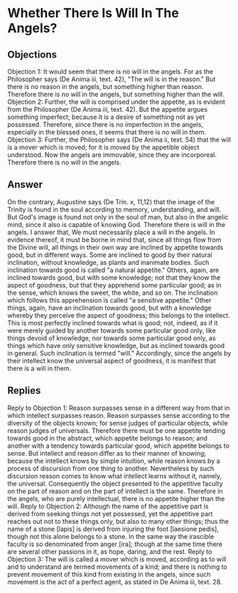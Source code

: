 # Whether There Is Will In The Angels?
## Objections
Objection 1: It would seem that there is no will in the angels. For as the Philosopher says (De Anima iii, text. 42), "The will is in the reason." But there is no reason in the angels, but something higher than reason. Therefore there is no will in the angels, but something higher than the will.
Objection 2: Further, the will is comprised under the appetite, as is evident from the Philosopher (De Anima iii, text. 42). But the appetite argues something imperfect; because it is a desire of something not as yet possessed. Therefore, since there is no imperfection in the angels, especially in the blessed ones, it seems that there is no will in them.
Objection 3: Further, the Philosopher says (De Anima ii, text. 54) that the will is a mover which is moved; for it is moved by the appetible object understood. Now the angels are immovable, since they are incorporeal. Therefore there is no will in the angels.
## Answer
On the contrary, Augustine says (De Trin. x, 11,12) that the image of the Trinity is found in the soul according to memory, understanding, and will. But God's image is found not only in the soul of man, but also in the angelic mind, since it also is capable of knowing God. Therefore there is will in the angels.
I answer that, We must necessarily place a will in the angels. In evidence thereof, it must be borne in mind that, since all things flow from the Divine will, all things in their own way are inclined by appetite towards good, but in different ways. Some are inclined to good by their natural inclination, without knowledge, as plants and inanimate bodies. Such inclination towards good is called "a natural appetite." Others, again, are inclined towards good, but with some knowledge; not that they know the aspect of goodness, but that they apprehend some particular good; as in the sense, which knows the sweet, the white, and so on. The inclination which follows this apprehension is called "a sensitive appetite." Other things, again, have an inclination towards good, but with a knowledge whereby they perceive the aspect of goodness; this belongs to the intellect. This is most perfectly inclined towards what is good; not, indeed, as if it were merely guided by another towards some particular good only, like things devoid of knowledge, nor towards some particular good only, as things which have only sensitive knowledge, but as inclined towards good in general. Such inclination is termed "will." Accordingly, since the angels by their intellect know the universal aspect of goodness, it is manifest that there is a will in them.
## Replies
Reply to Objection 1: Reason surpasses sense in a different way from that in which intellect surpasses reason. Reason surpasses sense according to the diversity of the objects known; for sense judges of particular objects, while reason judges of universals. Therefore there must be one appetite tending towards good in the abstract, which appetite belongs to reason; and another with a tendency towards particular good, which appetite belongs to sense. But intellect and reason differ as to their manner of knowing; because the intellect knows by simple intuition, while reason knows by a process of discursion from one thing to another. Nevertheless by such discursion reason comes to know what intellect learns without it, namely, the universal. Consequently the object presented to the appetitive faculty on the part of reason and on the part of intellect is the same. Therefore in the angels, who are purely intellectual, there is no appetite higher than the will.
Reply to Objection 2: Although the name of the appetitive part is derived from seeking things not yet possessed, yet the appetitive part reaches out not to these things only, but also to many other things; thus the name of a stone [lapis] is derived from injuring the foot [laesione pedis], though not this alone belongs to a stone. In the same way the irascible faculty is so denominated from anger [ira]; though at the same time there are several other passions in it, as hope, daring, and the rest.
Reply to Objection 3: The will is called a mover which is moved, according as to will and to understand are termed movements of a kind; and there is nothing to prevent movement of this kind from existing in the angels, since such movement is the act of a perfect agent, as stated in De Anima iii, text. 28.